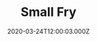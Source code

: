 ---
title: "Small Fry"
year: 2011
date: 2020-03-24T12:00:03.000Z
permalink: /almanac/movies/2020-03-24-small-fry/index.html
link: https://letterboxd.com/rknightuk/film/small-fry-2011/
rating: 3
---